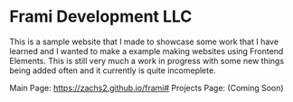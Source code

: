 # Frami Development LLC
This is a sample website that I made to showcase some work that I have learned and I wanted to make a example making websites using Frontend Elements. This is still very much a work in progress with some new things being added often and it currently is quite incomeplete.

Main Page: https://zachs2.github.io/frami#
Projects Page: (Coming Soon)
